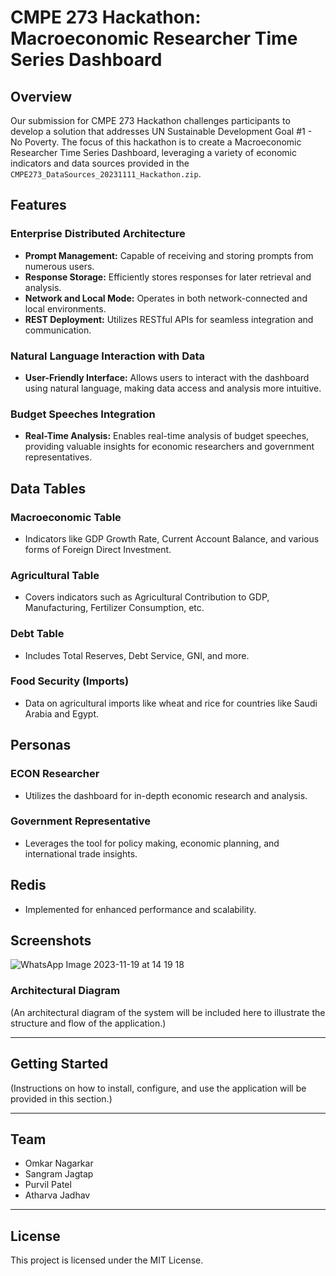 # CMPE 273 Hackathon: Macroeconomic Researcher Time Series Dashboard

## Overview

Our submission for CMPE 273 Hackathon challenges participants to develop a solution that addresses UN Sustainable Development Goal #1 - No Poverty. The focus of this hackathon is to create a Macroeconomic Researcher Time Series Dashboard, leveraging a variety of economic indicators and data sources provided in the `CMPE273_DataSources_20231111_Hackathon.zip`.

## Features

### Enterprise Distributed Architecture
- **Prompt Management:** Capable of receiving and storing prompts from numerous users.
- **Response Storage:** Efficiently stores responses for later retrieval and analysis.
- **Network and Local Mode:** Operates in both network-connected and local environments.
- **REST Deployment:** Utilizes RESTful APIs for seamless integration and communication.

### Natural Language Interaction with Data
- **User-Friendly Interface:** Allows users to interact with the dashboard using natural language, making data access and analysis more intuitive.

### Budget Speeches Integration
- **Real-Time Analysis:** Enables real-time analysis of budget speeches, providing valuable insights for economic researchers and government representatives.

## Data Tables

### Macroeconomic Table
- Indicators like GDP Growth Rate, Current Account Balance, and various forms of Foreign Direct Investment.

### Agricultural Table
- Covers indicators such as Agricultural Contribution to GDP, Manufacturing, Fertilizer Consumption, etc.

### Debt Table
- Includes Total Reserves, Debt Service, GNI, and more.

### Food Security (Imports)
- Data on agricultural imports like wheat and rice for countries like Saudi Arabia and Egypt.

## Personas

### ECON Researcher
- Utilizes the dashboard for in-depth economic research and analysis.

### Government Representative
- Leverages the tool for policy making, economic planning, and international trade insights.

## Redis
- Implemented for enhanced performance and scalability.


## Screenshots
![WhatsApp Image 2023-11-19 at 14 19 18](https://github.com/AtharvaJadhav/systems-hackathon/assets/55223872/35acce40-cf34-4ed1-9517-ff5936a1b37e)

### Architectural Diagram
(An architectural diagram of the system will be included here to illustrate the structure and flow of the application.)

---

## Getting Started

(Instructions on how to install, configure, and use the application will be provided in this section.)

---

## Team

- Omkar Nagarkar
- Sangram Jagtap
- Purvil Patel
- Atharva Jadhav

---

## License

This project is licensed under the MIT License.
